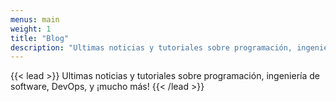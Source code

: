 ```yaml
---
menus: main
weight: 1
title: "Blog"
description: "Ultimas noticias y tutoriales sobre programación, ingeniería de software, DevOps, y ¡mucho más!"
---
```


{{< lead >}}
Ultimas noticias y tutoriales sobre programación, ingeniería de software, DevOps, y ¡mucho más!
{{< /lead >}}
